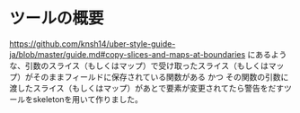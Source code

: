 # ツールの概要

https://github.com/knsh14/uber-style-guide-ja/blob/master/guide.md#copy-slices-and-maps-at-boundaries にあるような、引数のスライス（もしくはマップ）で受け取ったスライス（もしくはマップ）がそのままフィールドに保存されている関数がある かつ その関数の引数に渡したスライス（もしくはマップ）があとで要素が変更されてたら警告をだすツールをskeletonを用いて作りました。
